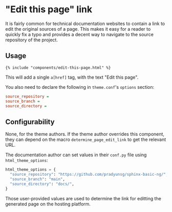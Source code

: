 # "Edit this page" link

It is fairly common for technical documentation websites to contain a
link to edit the original sources of a page. This makes it easy for a
reader to quickly fix a typo and provides a decent way to navigate to
the source repository of the project.

## Usage

```jinja
{% include "components/edit-this-page.html" %}
```

This will add a single `a[href]` tag, with the text "Edit this page".

You also need to declare the following in `theme.conf`'s `options`
section:

```ini
source_repository =
source_branch =
source_directory =
```

## Configurability

None, for the theme authors. If the theme author overrides this
component, they can depend on the macro `determine_page_edit_link` to
get the relevant URL.

The documentation author can set values in their `conf.py` file using
`html_theme_options`:

```python
html_theme_options = {
  "source_repository": "https://github.com/pradyunsg/sphinx-basic-ng/",
  "source_branch": "main",
  "source_directory": "docs/",
}
```

Those user-provided values are used to determine the link for editting
the generated page on the hosting platform.
